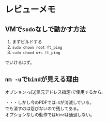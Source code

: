 # レビューメモ

## VMで`sudo`なしで動かす方法

1. まずビルドする
2. `sudo chown root ft_ping`
3. `sudo chmod u+s ft_ping`

でいけるはず。

## `nm -u`で`bind`が見える理由

オプション`-S`(送信元アドレス指定)で使用するから。

・・・しかし今のPDFでは`-S`が消滅している。\
でも消すのは忍びないので残してある。\
オプションなしの動作では`bind`は通過しない。
